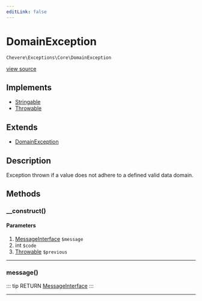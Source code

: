 ```yaml
---
editLink: false
---
```


# DomainException

`Chevere\Exceptions\Core\DomainException`

[view source](https://github.com/chevere/chevere/blob/master/Core/DomainException.php)

## Implements

- [Stringable](https://www.php.net/manual/class.stringable)
- [Throwable](https://www.php.net/manual/class.throwable)

## Extends

- [DomainException](https://www.php.net/manual/class.domainexception)

## Description

Exception thrown if a value does not adhere to a defined valid data domain.

## Methods

### __construct()

#### Parameters

1. [MessageInterface](../../Interfaces/Message/MessageInterface.md) `$message`
2. int `$code`
3. [Throwable](https://www.php.net/manual/class.throwable) `$previous`

---

### message()

::: tip RETURN
[MessageInterface](../../Interfaces/Message/MessageInterface.md)
:::

---
